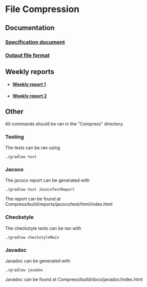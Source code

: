 # File Compression

## Documentation

### [Specification document](https://github.com/Henri0088/File-Compression/blob/main/Documentation/Specification.md)
### [Output file format](https://github.com/Henri0088/File-Compression/blob/main/Documentation/Output.md)

## Weekly reports

* #### [Weekly report 1](https://github.com/Henri0088/File-Compression/blob/main/Documentation/Week1.md)
* #### [Weekly report 2](https://github.com/Henri0088/File-Compression/blob/main/Documentation/Week2.md)

## Other
All commands should be ran in the "Compress" directory.

### Testing
The tests can be ran using
```
./gradlew test
```

### Jacoco
The jacoco report can be generated with
```
./gradlew test JacocoTestReport
```
The report can be found at Compress/build/reports/jacoco/test/html/index.html

### Checkstyle
The checkstyle tests can be ran with
```
./gradlew checkstyleMain
```

### Javadoc
Javadoc can be generated with
```
./gradlew javadoc
```
Javadoc can be found at Compress/build/docs/javadoc/index.html
